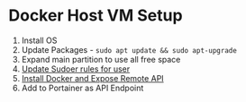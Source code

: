 # Docker Host VM Setup

1. Install OS
2. Update Packages - `sudo apt update && sudo apt-upgrade`
3. Expand main partition to use all free space
4. [Update Sudoer rules for user](../ADD_SUDOERS.md)
5. [Install Docker and Expose Remote API](../DOCKER_SETUP.md)
6. Add to Portainer as API Endpoint
